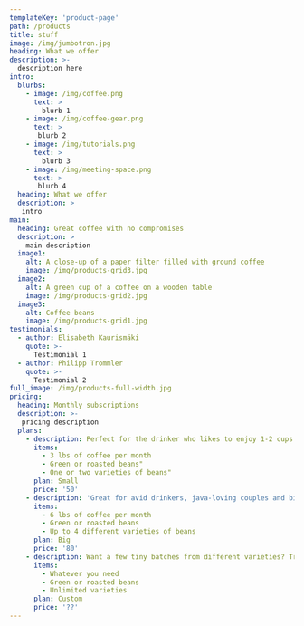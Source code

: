 ```yaml
---
templateKey: 'product-page'
path: /products
title: stuff
image: /img/jumbotron.jpg
heading: What we offer
description: >-
  description here
intro:
  blurbs:
    - image: /img/coffee.png
      text: >
        blurb 1
    - image: /img/coffee-gear.png
      text: >
       blurb 2
    - image: /img/tutorials.png
      text: >
        blurb 3
    - image: /img/meeting-space.png
      text: >
       blurb 4
  heading: What we offer
  description: >
   intro
main:
  heading: Great coffee with no compromises
  description: >
    main description
  image1:
    alt: A close-up of a paper filter filled with ground coffee
    image: /img/products-grid3.jpg
  image2:
    alt: A green cup of a coffee on a wooden table
    image: /img/products-grid2.jpg
  image3:
    alt: Coffee beans
    image: /img/products-grid1.jpg
testimonials:
  - author: Elisabeth Kaurismäki
    quote: >-
      Testimonial 1
  - author: Philipp Trommler
    quote: >-
      Testimonial 2
full_image: /img/products-full-width.jpg
pricing:
  heading: Monthly subscriptions
  description: >-
   pricing description
  plans:
    - description: Perfect for the drinker who likes to enjoy 1-2 cups per day.
      items:
        - 3 lbs of coffee per month
        - Green or roasted beans"
        - One or two varieties of beans"
      plan: Small
      price: '50'
    - description: 'Great for avid drinkers, java-loving couples and bigger crowds'
      items:
        - 6 lbs of coffee per month
        - Green or roasted beans
        - Up to 4 different varieties of beans
      plan: Big
      price: '80'
    - description: Want a few tiny batches from different varieties? Try our custom plan
      items:
        - Whatever you need
        - Green or roasted beans
        - Unlimited varieties
      plan: Custom
      price: '??'
---
```

